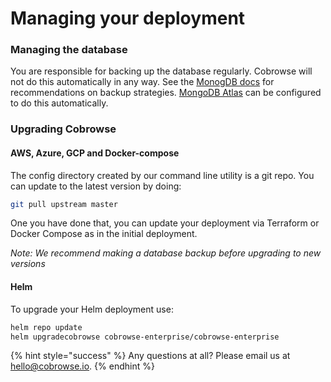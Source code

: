 # Managing your deployment

### Managing the database

You are responsible for backing up the database regularly. Cobrowse will not do this automatically in any way. See the [MonogDB docs](https://docs.mongodb.com/manual/core/backups/) for recommendations on backup strategies. [MongoDB Atlas](https://www.mongodb.com/cloud/atlas) can be configured to do this automatically.

### Upgrading Cobrowse

#### AWS, Azure, GCP and Docker-compose	

The config directory created by our command line utility is a git repo. You can update to the latest version by doing:

```bash
git pull upstream master
```

One you have done that, you can update your deployment via Terraform or Docker Compose as in the initial deployment.

_Note: We recommend making a database backup before upgrading to new versions_

#### Helm

To upgrade your Helm deployment use:

```bash
helm repo update 
helm upgradecobrowse cobrowse-enterprise/cobrowse-enterprise
```

{% hint style="success" %}
Any questions at all? Please email us at [hello@cobrowse.io](mailto:hello@cobrowse.io).
{% endhint %}
